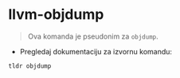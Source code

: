 # llvm-objdump

> Ova komanda je pseudonim za `objdump`.

- Pregledaj dokumentaciju za izvornu komandu:

`tldr objdump`
